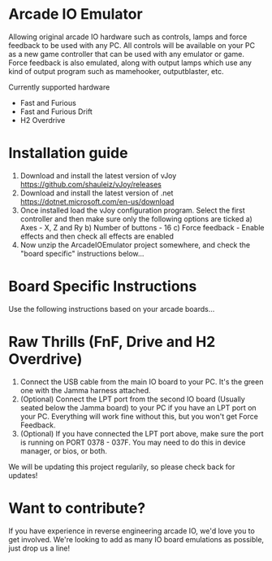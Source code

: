 # Arcade IO Emulator
Allowing original arcade IO hardware such as controls, lamps and force feedback to be used with any PC.
All controls will be available on your PC as a new game controller that can be used with any emulator or game.
Force feedback is also emulated, along with output lamps which use any kind of output program such as mamehooker, outputblaster, etc.

Currently supported hardware
- Fast and Furious
- Fast and Furious Drift
- H2 Overdrive

# Installation guide
1) Download and install the latest version of vJoy https://github.com/shauleiz/vJoy/releases
2) Download and install the latest version of .net https://dotnet.microsoft.com/en-us/download
3) Once installed load the vJoy configuration program. Select the first controller and then make sure only the following options are ticked
   a) Axes - X, Z and Ry
   b) Number of buttons - 16
   c) Force feedback - Enable effects and then check all effects are enabled
4) Now unzip the ArcadeIOEmulator project somewhere, and check the "board specific" instructions below...

# Board Specific Instructions
Use the following instructions based on your arcade boards...

# Raw Thrills (FnF, Drive and H2 Overdrive)
1) Connect the USB cable from the main IO board to your PC. It's the green one with the Jamma harness attached.
2) (Optional) Connect the LPT port from the second IO board (Usually seated below the Jamma board) to your PC if you have an LPT port on your PC. Everything will work fine without this, but you won't get Force Feedback.
3) (Optional) If you have connected the LPT port above, make sure the port is running on PORT 0378 - 037F. You may need to do this in device manager, or bios, or both.

We will be updating this project regularily, so please check back for updates!

# Want to contribute?
If you have experience in reverse engineering arcade IO, we'd love you to get involved.
We're looking to add as many IO board emulations as possible, just drop us a line!

